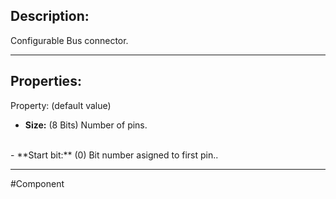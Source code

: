 ## Description:

Configurable Bus connector.

---

## Properties:
Property: (default value)

- **Size:** (8 Bits)
   Number of pins.
<br>
- **Start bit:** (0)
   Bit number asigned to first pin..

---

#Component 